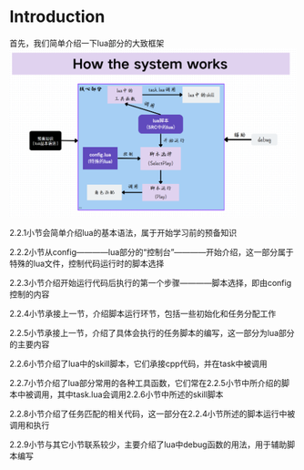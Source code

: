 # Introduction
首先，我们简单介绍一下lua部分的大致框架
![](lua_in_SRC.assets\index.png)

2.2.1小节会简单介绍lua的基本语法，属于开始学习前的预备知识

2.2.2小节从config————lua部分的“控制台”————开始介绍，这一部分属于特殊的lua文件，控制代码运行时的脚本选择

2.2.3小节介绍开始运行代码后执行的第一个步骤————脚本选择，即由config控制的内容

2.2.4小节承接上一节，介绍脚本运行环节，包括一些初始化和任务分配工作

2.2.5小节承接上一节，介绍了具体会执行的任务脚本的编写，这一部分为lua部分的主要内容

2.2.6小节介绍了lua中的skill脚本，它们承接cpp代码，并在task中被调用

2.2.7小节介绍了lua部分常用的各种工具函数，它们常在2.2.5小节中所介绍的脚本中被调用，其中task.lua会调用2.2.6小节中所述的skill脚本

2.2.8小节介绍了任务匹配的相关代码，这一部分在2.2.4小节所述的脚本运行中被调用和执行

2.2.9小节与其它小节联系较少，主要介绍了lua中debug函数的用法，用于辅助脚本编写
